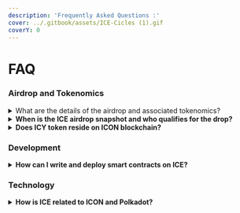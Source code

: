 ```yaml
---
description: 'Frequently Asked Questions :'
cover: ../.gitbook/assets/ICE-Cicles (1).gif
coverY: 0
---
```


# FAQ

### Airdrop and Tokenomics

<details>

<summary>What are the details of the airdrop and associated tokenomics?</summary>

ICX/sICX holders will be airdropped 1:1 ratio of equivalent ICE blockchain’s native ICY tokens. The airdropped $ICY will be vested over 3 years, and at least 20% of the airdropped tokens will be made available immediately. The total $ICY supply will be 25% more than the total supply of $ICX.

</details>

<details>

<summary><strong>When is the ICE airdrop snapshot and who qualifies for the drop?</strong></summary>

The snapshot has already been taken at block height 44,123,130 (approximately 4 AM UTC on December 29, 2021). Any user who has:

* $ICX or $sICX in a non-custodial wallet like Hana or ICONex. A non-custodial wallet is one that you control the private key to.
* $ICX or $sICX deposited into Balanced (Collateral and LP) or Omm (Collateral).
* $ICX deposited into ICONFi.

is eligible to receive the airdrop. More info [here](https://medium.com/helloiconworld/ice-and-snow-icons-entry-into-the-polkadot-ecosystem-515afe80c58d).

</details>

<details>

<summary><strong>Does ICY token reside on ICON blockchain?</strong></summary>

No. ICY token is the native token on ICE blockchain and ICE is a separate Layer-1 blockchain with its own consensus mechanism, nodes and validators.

</details>

### **Development**

<details>

<summary><strong>How can I write and deploy smart contracts on ICE?</strong></summary>

As a smart contract developer on ICE, you can either use [Ink](https://paritytech.github.io/ink-docs/)! to write and deploy smart contracts on the core Substrate chain OR you can write smart contracts using Solidity and deploy them inside the ICE EVM

</details>

### **Technology**

<details>

<summary><strong>How is ICE related to ICON and Polkadot?</strong></summary>

ICE is a sister-chain of ICON. ICE will be connected with ICON using ICON’s BTP ( Blockchain Transmission Protocol ).&#x20;

ICE will compete for a parachain slot on the Polkadot ecosystem, enabling ICE to easily communicate with other Polkadot parachains.&#x20;

Thus, ICE is going to be one of the most connected blockchains.

</details>
